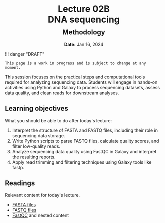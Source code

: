 <h1 style="margin-bottom: 0.4em; text-align: center;">
    <b>Lecture 02B</b><br>
    DNA sequencing
</h1>
<h2 style="margin-top: 0.0em; text-align: center;">
    Methodology
</h2>
<p style="text-align: center;">
    <b>Date:</b> Jan 16, 2024
</p>

!!! danger "DRAFT"

    This page is a work in progress and is subject to change at any moment.

This session focuses on the practical steps and computational tools required for analyzing sequencing data.
Students will engage in hands-on activities using Python and Galaxy to process sequencing datasets, assess data quality, and clean reads for downstream analyses.

## Learning objectives

What you should be able to do after today's lecture:

1.  Interpret the structure of FASTA and FASTQ files, including their role in sequencing data storage.
2.  Write Python scripts to parse FASTQ files, calculate quality scores, and filter low-quality reads.
3.  Analyze sequencing data quality using FastQC in Galaxy and interpret the resulting reports.
4.  Apply read trimming and filtering techniques using Galaxy tools like fastp.

## Readings

Relevant content for today's lecture.

-   [FASTA files](https://omics.crumblearn.org/appendices/file-types/fasta/)
-   [FASTQ files](https://omics.crumblearn.org/appendices/file-types/fastq/)
-   [FastQC](https://omics.crumblearn.org/genomics/assembly/qc/fastqc/) and nested content

<!-- ## Presentation

-   **View:** [slides.com/aalexmmaldonado/biosc1540-l02b](https://slides.com/aalexmmaldonado/biosc1540-l02b)
-   **Live link:** [slides.com/d/HVHLMoo/live](https://slides.com/d/HVHLMoo/live)
-   **Download:** [biosc1540-l02b.pdf](/lectures/03/biosc1540-l02b.pdf)

<iframe src="https://slides.com/aalexmmaldonado/biosc1540-l02b/embed?byline=hidden&share=hidden" width="100%" height="600" title="BIOSC 1540: Lecture 02B" scrolling="no" frameborder="0" webkitallowfullscreen mozallowfullscreen allowfullscreen></iframe> -->

<!-- NOTE:

-   This was too much material to cover in one lecture.
-   N50 and L50 were confusing concepts
-   Probably spend too much time on why we use ASCII or error source. I could streamline this.
-   Perhaps I can have students be responsible for that material for more activity time.
 -->
